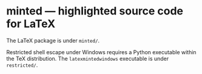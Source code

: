 # minted — highlighted source code for LaTeX


The LaTeX package is under `minted/`.

Restricted shell escape under Windows requires a Python executable within the
TeX distribution.  The `latexmintedwindows` executable is under `restricted/`.
